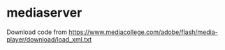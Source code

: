 # mediaserver

Download code from https://www.mediacollege.com/adobe/flash/media-player/download/load_xml.txt

